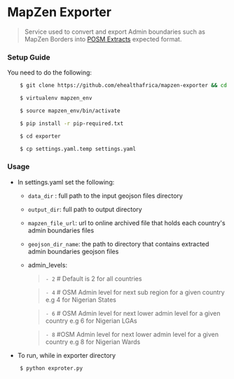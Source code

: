 # MapZen Exporter

> Service used to convert and export Admin boundaries such as MapZen Borders
> into [POSM Extracts](https://github.com/nyaruka/posm-extracts) expected format.

### Setup Guide

You need to do the following:

```sh
    $ git clone https://github.com/ehealthafrica/mapzen-exporter && cd mapzen-exporter

    $ virtualenv mapzen_env

    $ source mapzen_env/bin/activate

    $ pip install -r pip-required.txt

    $ cd exporter

    $ cp settings.yaml.temp settings.yaml
```

### Usage
- In settings.yaml set the following:
    - `data_dir` : full path to the input geojson files directory
    - `output_dir`: full path to output directory
    - `mapzen_file_url`: url to online archived file that holds each country's admin boundaries files
    - `geojson_dir_name`: the path to directory that contains extracted admin boundaries geojson files
    - admin_levels:
      > `- 2` # Default is 2 for all countries

      > `- 4` # OSM Admin level for next sub region for a given country e.g 4 for Nigerian States

      > `- 6` # OSM Admin level for next lower admin level for a given country e.g 6 for Nigerian LGAs

      > `- 8` #OSM Admin level for next lower admin level for a given country e.g 8 for Nigerian Wards

- To run, while in exporter directory

```sh
    $ python exproter.py
 ```
